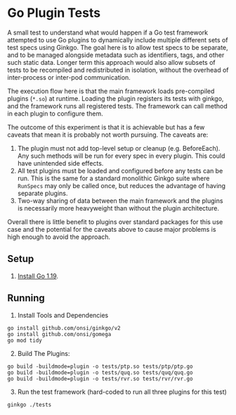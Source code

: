 # Go Plugin Tests

A small test to understand what would happen if a Go test framework attempted to use Go plugins to dynamically include multiple different sets of test specs using Ginkgo. The goal here is to allow test specs to be separate, and to be managed alongside metadata such as identifiers, tags, and other such static data. Longer term this approach would also allow subsets of tests to be recompiled and redistributed in isolation, without the overhead of inter-process or inter-pod communication.

The execution flow here is that the main framework loads pre-compiled plugins (`*.so`) at runtime. Loading the plugin registers its tests with ginkgo, and the framework runs all registered tests. The framework can call method in each plugin to configure them.

The outcome of this experiment is that it is achievable but has a few caveats that mean it is probably not worth pursuing. The caveats are:

1. The plugin must not add top-level setup or cleanup (e.g. BeforeEach). Any such methods will be run for every spec in every plugin. This could have unintended side effects.
2. All test plugins must be loaded and configured before any tests can be run. This is the same for a standard monolithic Ginkgo suite where `RunSpecs` may only be called once, but reduces the advantage of having separate plugins.
3. Two-way sharing of data between the main framework and the plugins is necessarily more heavyweight than without the plugin architecture.

Overall there is little benefit to plugins over standard packages for this use case and the potential for the caveats above to cause major problems is high enough to avoid the approach.

## Setup

1. [Install Go 1.19](https://go.dev/doc/install).


## Running

1. Install Tools and Dependencies

```shell
go install github.com/onsi/ginkgo/v2
go install github.com/onsi/gomega
go mod tidy
```

2. Build The Plugins:

```shell
go build -buildmode=plugin -o tests/ptp.so tests/ptp/ptp.go
go build -buildmode=plugin -o tests/quq.so tests/quq/quq.go
go build -buildmode=plugin -o tests/rvr.so tests/rvr/rvr.go
```

3. Run the test framework (hard-coded to run all three plugins for this test)

```shell
ginkgo ./tests 
```
